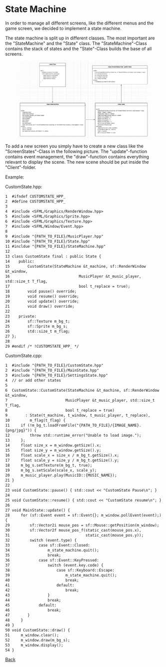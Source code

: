 # State Machine

In order to manage all different screens, like the different menus and the game screen, we decided to implement a state machine.&#x20;

The state machine is split up in different classes. The most important are the "StateMachine" and the "State" class. The "StateMachine"-Class contains the stack of states and the "State"-Class builds the base of all screens. &#x20;

<figure><img src="../assets/Screenshot from 2023-01-31 14-44-03.png" alt=""><figcaption></figcaption></figure>

To add a new screen you simply have to create a new class like the "ScreenStates"-Class in the following picture. The "update"-function contains event management, the "draw"-function contains everything relevant to display the scene. The new scene should be put inside the "Client"-folder.

Example:

CustomState.hpp:

```
1  #ifndef CUSTOMSTATE_HPP_
2  #define CUSTOMSTATE_HPP_
3 
4  #include <SFML/Graphics/RenderWindow.hpp>
5  #include <SFML/Graphics/Sprite.hpp>
6  #include <SFML/Graphics/Texture.hpp>
7  #include <SFML/Window/Event.hpp>
8  
9  #include "{PATH_TO_FILE}/MusicPlayer.hpp"
10 #include "{PATH_TO_FILE}/State.hpp"
11 #incldue "{PATH_TO_FILE}/StateMachine.hpp"
12 
13 class CustomState final : public State {
14    public:
15        CustomState(StateMachine &t_machine, sf::RenderWindow &t_window,
16                               MusicPlayer &t_music_player, std::size_t T_flag,
17                               bool t_replace = true);
18        void pause() override;
19        void resume() override;
20        void update() override;
21        void draw() override;
22
23    private:
24        sf::Texture m_bg_t;
25        sf::Sprite m_bg_s;
26        std::size_t m_flag;
27 };
28
29 #endif /* !CUSTOMSTATE_HPP_ */
```

CustomState.cpp:

```
1  #include "{PATH_TO_FILE}/CustomState.hpp"
2  #include "{PATH_TO_FILE}/MainState.hpp" 
3  #include "{PATH_TO_FILE}/SettingsState.hpp"
4  // or add other states
5
6  CustomState::CustomState(StateMachine &t_machine, sf::RenderWindow &t_window,
7                          MusicPlayer &t_music_player, std::size_t T_flag,
8                          bool t_replace = true)
9        : State(t_machine, t_window, t_music_player, t_replace), 
10         m_flag(t_flag) {
11     if (!m_bg_t.loadFromFile("{PATH_TO_FILE}/{IMAGE_NAME}.{png/jpg}")) {
12         throw std::runtime_error("Unable to load image.");
13     };
14     float size_x = m_window.getSize().x;
15     float size_y = m_window.getSize().y;
16     float scale_x = size_x / m_bg_t.getSize().x;
17     float scale_y = size_y / m_bg_t.getSize().y;
18     m_bg_s.setTexture(m_bg_t, true);
19     m_bg_s.setScale(scale_x, scale_y);
20     m_music_player.play(MusicID::{MUSIC_NAME});
21 }
22
23 void CustomState::pause() { std::cout << "CustomState Pause\n"; }
24
25 void CustomState::resume() { std::cout << "CustomState resume\n"; }
26
27 void MainState::update() {
28     for (sf::Event event = sf::Event{}; m_window.pollEvent(event);) {
29         sf::Vector2i mouse_pos = sf::Mouse::getPosition(m_window);
30         sf::Vector2f mouse_pos_f(static_cast(mouse_pos.x),
31                                  static_cast(mouse_pos.y));
32         switch (event.type) {
33             case sf::Event::Closed:
34                 m_state_machine.quit();
35                 break;
36             case sf::Event::KeyPressed:
37                 switch (event.key.code) {
38                     case sf::Keyboard::Escape:
39                         m_state_machine.quit();
40                         break;
41                     default:
42                         break;
43                 }
44                 break;
45             default:
46                 break;
47        }
48     }
49 } 
50 void CustomState::draw() {
51     m_window.clear();
52     m_window.draw(m_bg_s);
53     m_window.display();
54 }
```



[Back](../overview/game-engine.md)

